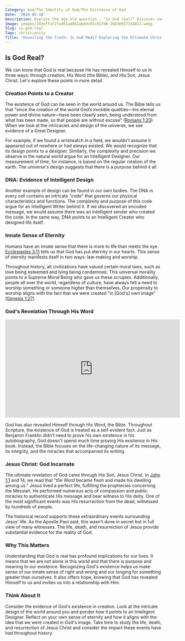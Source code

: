 ```yaml
---
Category: God/The Identity of God/The Existence of God
Date: '2024-05-18'
Description: Explore the age-old question - "Is God real?" Discover compelling arguments, diverse perspectives, and philosophical insights in this thought-provoking article.
Image: images/203effa72fa401a40b1ab4dc01c017d6-20240927144813.webp
Slug: is-god-real
Tags: christianity
Title: 'Unveiling the Truth: Is God Real? Exploring the Ultimate Christian Perspective'
---
```


## Is God Real?

We can know that God is real because He has revealed Himself to us in three ways: through creation, His Word (the Bible), and His Son, Jesus Christ. Let's explore these points in more detail.

### Creation Points to a Creator

The existence of God can be seen in the world around us. The Bible tells us that "since the creation of the world God’s invisible qualities—his eternal power and divine nature—have been clearly seen, being understood from what has been made, so that people are without excuse" ([Romans 1:20](https://www.bibleref.com/Romans/1/Romans-1-20.html)). When we look at the intricacies and design of the universe, we see evidence of a Great Designer.

For example, if we found a wristwatch in a field, we wouldn't assume it appeared out of nowhere or had always existed. We would recognize that its design points to a designer. Similarly, the complexity and precision we observe in the natural world argue for an Intelligent Designer. Our measurement of time, for instance, is based on the regular rotation of the earth. The universe's design suggests that there is a purpose behind it all.

### DNA: Evidence of Intelligent Design

Another example of design can be found in our own bodies. The DNA in every cell contains an intricate "code" that governs our physical characteristics and functions. The complexity and purpose of this code argue for an Intelligent Writer behind it. If we discovered an encoded message, we would assume there was an intelligent sender who created the code. In the same way, DNA points to an Intelligent Creator who designed life itself.

### Innate Sense of Eternity

Humans have an innate sense that there is more to life than meets the eye. [Ecclesiastes 3:11](https://www.bibleref.com/Ecclesiastes/3/Ecclesiastes-3-11.html) tells us that God has put eternity in our hearts. This sense of eternity manifests itself in two ways: law-making and worship.

Throughout history, all civilizations have valued certain moral laws, such as love being esteemed and lying being condemned. This universal morality points to a Supreme Moral Being who gave us these scruples. Additionally, people all over the world, regardless of culture, have always felt a need to worship something or someone higher than themselves. Our propensity to worship aligns with the fact that we were created "in [God's] own image" ([Genesis 1:27](https://www.bibleref.com/Genesis/1/Genesis-1-27.html)).

### God's Revelation Through His Word


<iframe width="560" height="315" src="https://www.youtube.com/embed/_ie9musGEqQ" frameborder="0" allow="autoplay; encrypted-media" allowfullscreen></iframe>


God has also revealed Himself through His Word, the Bible. Throughout Scripture, the existence of God is treated as a self-evident fact. Just as Benjamin Franklin didn't need to prove his own existence in his autobiography, God doesn't spend much time proving His existence in His book. Instead, the Bible focuses on the life-changing nature of its message, its integrity, and the miracles that accompanied its writing.

### Jesus Christ: God Incarnate

The ultimate revelation of God came through His Son, Jesus Christ. In [John 1:1](https://www.bibleref.com/John/1/John-1-1.html) and 14, we read that "the Word became flesh and made his dwelling among us." Jesus lived a perfect life, fulfilling the prophecies concerning the Messiah. He performed numerous acts of compassion and public miracles to authenticate His message and bear witness to His deity. One of the most significant events was His resurrection from the dead, witnessed by hundreds of people.

The historical record supports these extraordinary events surrounding Jesus' life. As the Apostle Paul said, this wasn't done in secret but in full view of many witnesses. The life, death, and resurrection of Jesus provide substantial evidence for the reality of God.

### Why This Matters

Understanding that God is real has profound implications for our lives. It means that we are not alone in this world and that there is purpose and meaning to our existence. Recognizing God's existence helps us make sense of our innate sense of right and wrong and our longing for something greater than ourselves. It also offers hope, knowing that God has revealed Himself to us and invites us into a relationship with Him.

### Think About It

Consider the evidence of God's existence in creation. Look at the intricate design of the world around you and ponder how it points to an Intelligent Designer. Reflect on your own sense of eternity and how it aligns with the idea that we were created in God's image. Take time to study the life, death, and resurrection of Jesus Christ and consider the impact these events have had throughout history.